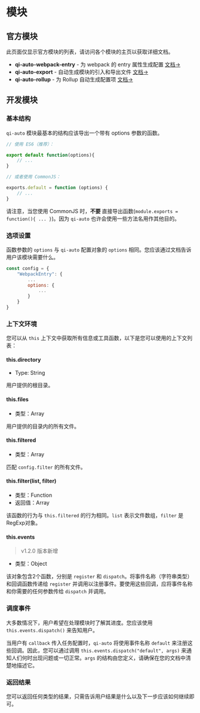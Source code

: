 # 模块

## 官方模块

此页面仅显示官方模块的列表，请访问各个模块的主页以获取详细文档。

* **qi-auto-webpack-entry** - 为 webpack 的 entry 属性生成配置 [文档→](../modules/webpack-entry.md)
* **qi-auto-export** - 自动生成模块的引入和导出文件 [文档→](../modules/export.md)
* **qi-auto-rollup** - 为 Rollup 自动生成配置项 [文档→](https://github.com/SaekiRaku/qi-auto-rollup)

## 开发模块

### 基本结构

`qi-auto` 模块最基本的结构应该导出一个带有 options 参数的函数。

```javascript
// 使用 ES6（推荐）：

export default function(options){
    // ...
}

// 或者使用 CommonJS：

exports.default = function (options) {
    // ...
}
```

请注意，当您使用 CommonJS 时，**不要** 直接导出函数(`module.exports = function(){ ... }`)。因为 `qi-auto` 也许会使用一些方法名用作其他目的。

### 选项设置

函数参数的 `options` 与 `qi-auto` 配置对象的 `options` 相同。您应该通过文档告诉用户该模块需要什么。

```javascript
const config = {
    "WebpackEntry": {
        ...
        options: {
            ...
        }
    }
}
```

### 上下文环境

您可以从 `this` 上下文中获取所有信息或工具函数，以下是您可以使用的上下文列表：

#### this.directory

* Type: String

用户提供的根目录。

#### this.files

* 类型：Array

用户提供的目录内的所有文件。

#### this.filtered

* 类型：Array

匹配 `config.filter` 的所有文件。

#### this.filter(list, filter)

* 类型：Function
* 返回值：Array

该函数的行为与 `this.filtered` 的行为相同。`list` 表示文件数组，`filter` 是RegExp对象。

#### this.events <Badge text="新增" />

> v1.2.0 版本新增


* 类型：Object

该对象包含2个函数，分别是 `register` 和 `dispatch`。将事件名称（字符串类型）和回调函数传递给 `register` 并调用以注册事件。要使用这些回调，应将事件名称和你需要的任何参数传给 `dispatch` 并调用。

### 调度事件

大多数情况下，用户希望在处理模块时了解其进度。您应该使用 `this.events.dispatch()` 来告知用户。

当用户有 `callback` 传入任务配置时，`qi-auto` 将使用事件名称 `default` 来注册这些回调。因此，您可以通过调用 `this.events.dispatch("default", args)` 来通知人们何时出现问题或一切正常。`args` 的结构由您定义，请确保在您的文档中清楚地描述它。

### 返回结果

您可以返回任何类型的结果，只需告诉用户结果是什么以及下一步应该如何继续即可。